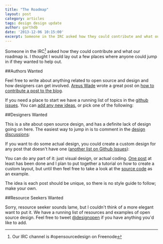 ```yaml
---
title: "The Roadmap"
layout: post
category: articles
tags: design design update
author: garthdb
date: '2013-12-06 10:15:00'
excerpt: Someone in the IRC asked how they could contribute and what our roadmap is.  I thought I would lay out a few places where anyone could jump in if they wanted to help out.
---
```

Someone in the IRC[^1] asked how they could contribute and what our roadmap is.  I thought I would lay out a few places where anyone could jump in if they wanted to help out.

##Authors Wanted

Feel free to write about anything related to open source and design and how designers can get involved.  [Areus Wade](https://twitter.com/areus) wrote a great post on [how to contribute a post to the blog](/articles/how-to-contribute/).

If you need a place to start we have a running list of topics in the [github issues](https://github.com/designopen/designopen.github.io/issues?direction=desc&labels=editorial+idea%2C1+-+Ready&page=1&sort=updated&state=open).  You can [add any new ideas](https://github.com/designopen/designopen.github.io/issues/new), or pick one of the following:

<script type="text/javascript" src="//cdnjs.cloudflare.com/ajax/libs/zepto/1.0/zepto.min.js"></script>

<script>
  Zepto(function($){
    $.ajax({
      url: "https://api.github.com/repos/designopen/designopen.github.io/issues?labels=editorial+idea,1+-+Ready&state=open",
      success: function(data){
        for (var i=0;i<data.length;i++) {
          var listItem = '<li><a href="'+data[i].html_url+'">'+data[i].title+'</a></li>';
          $('#article-issues').append(listItem);
        }
      }
    });

    $.ajax({
      url: "https://api.github.com/repos/designopen/designopen.github.io/issues?labels=design+discussion&state=open",
      success: function(data){
        for (var i=0;i<data.length;i++) {
          var listItem = '<li><a href="'+data[i].html_url+'">'+data[i].title+'</a></li>';
          $('#design-discussions').append(listItem);
        }
      }
    });

    $.ajax({
      url: "https://api.github.com/repos/designopen/designopen.github.io/issues?labels=post+design,1+-+Ready&state=open",
      success: function(data){
        for (var i=0;i<data.length;i++) {
          var listItem = '<li><a href="'+data[i].html_url+'">'+data[i].title+'</a></li>';
          $('#post-designs').append(listItem);
        }
      }
    });

  });
</script>

<ul id="article-issues"></ul>

##Designers Wanted

This is a site about open source design, and has a definite lack of design going on here.  The easiest way to jump in is to comment in the [design discussions](https://github.com/designopen/designopen.github.io/issues?direction=desc&labels=design+discussion&page=1&sort=updated&state=open):

<ul id="design-discussions"></ul>

If you want to do some actual design, you could create a custom design for any post that doesn't have one ([another list on Github Issues](https://github.com/designopen/designopen.github.io/issues?direction=desc&labels=post+design&sort=updated&state=open)):

<ul id="post-designs"></ul>

You can do any part of it: just visual design, or actual coding.  [One post](/articles/using-github-for-design-collaboration/) at least has been done and I plan to put together a tutorial on how to create a custom layout, but until then feel free to take a look at the [source code](https://github.com/designopen/designopen.github.io/blob/master/_layouts/using-github-for-design-collaboration.html) as an example.

The idea is each post should be unique, so there is no style guide to follow; make your own.

##Resource Seekers Wanted

Sorry, resource seeker sounds lame, but I couldn't think of a more elegant want to put it.  We have a running list of resources and examples of open source design.  Feel free to tweet [@designopen](http://www.twitter.com/designopen) if you have anything you'd like to add.

[^1]: Our IRC channel is #opensourcedesign on Freenode
